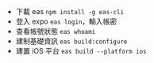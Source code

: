 - 下載 eas `npm install -g eas-cli`
- 登入 expo `eas login`，輸入帳密
- 查看帳號狀態 `eas whoami`
- 建制基礎資訊 `eas build:configure`
- 建置 iOS 平台 `eas build --platform ios`